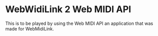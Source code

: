 # WebWidiLink 2 Web MIDI API

This is to be played by using the Web MIDI API an application that was made for WebMidiLink.